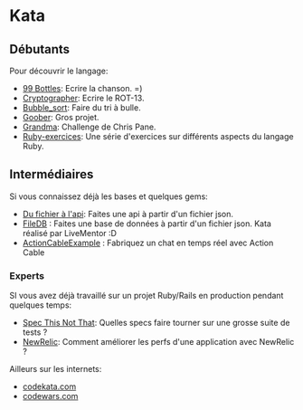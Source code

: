 # Kata

## Débutants
Pour découvrir le langage:
- [99 Bottles](https://github.com/ParisRubyWorkshop/99_bottles): Ecrire la chanson. =)
- [Cryptographer](https://github.com/ParisRubyWorkshop/cryptographer): Ecrire le ROT-13.
- [Bubble_sort](https://github.com/ParisRubyWorkshop/bubble_sort): Faire du tri à bulle.
- [Goober](https://github.com/ParisRubyWorkshop/goober): Gros projet.
- [Grandma](https://github.com/ParisRubyWorkshop/grandma): Challenge de Chris Pane.
- [Ruby-exercices](https://github.com/ParisRubyWorkshop/ruby-exercises): Une série d'exercices sur différents aspects du langage Ruby.

## Intermédiaires
Si vous connaissez déjà les bases et quelques gems:
- [Du fichier à l'api](https://github.com/ParisRubyWorkshop/file-to-api-kata): Faites une api à partir d'un fichier json.
- [FileDB](https://github.com/livementor/katas/tree/master/filedb) : Faites une base de données à partir d'un fichier json. Kata réalisé par LiveMentor :D
- [ActionCableExample](https://github.com/ParisRubyWorkshop/action-cable-example) : Fabriquez un chat en temps réel avec Action Cable

### Experts
SI vous avez déjà travaillé sur un projet Ruby/Rails en production pendant quelques temps:
- [Spec This Not That](https://github.com/ParisRubyWorkshop/spec-this-not-that-kata): Quelles specs faire tourner sur une grosse suite de tests ?
- [NewRelic](https://github.com/newrelic/newrelic-ruby-kata): Comment améliorer les perfs d'une application avec NewRelic ?


Ailleurs sur les internets:
- [codekata.com](http://codekata.com/)
- [codewars.com](http://codewars.com/)

